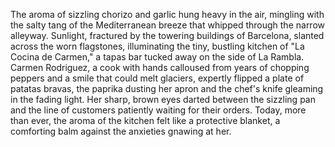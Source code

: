 The aroma of sizzling chorizo and garlic hung heavy in the air, mingling with the salty tang of the Mediterranean breeze that whipped through the narrow alleyway.  Sunlight, fractured by the towering buildings of Barcelona, slanted across the worn flagstones, illuminating the tiny, bustling kitchen of "La Cocina de Carmen," a tapas bar tucked away on the side of La Rambla.  Carmen Rodriguez, a cook with hands calloused from years of chopping peppers and a smile that could melt glaciers, expertly flipped a plate of patatas bravas, the paprika dusting her apron and the chef's knife gleaming in the fading light.  Her sharp, brown eyes darted between the sizzling pan and the line of customers patiently waiting for their orders.  Today, more than ever, the aroma of the kitchen felt like a protective blanket, a comforting balm against the anxieties gnawing at her.

